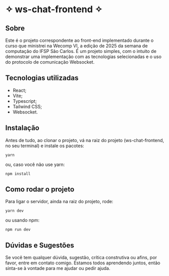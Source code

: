 # ✧ ws-chat-frontend ✧

## Sobre

Este é o projeto correspondente ao front-end implementado durante o curso que ministrei na Wecomp VI, a edição de 2025 da semana de computação do IFSP São Carlos. É um projeto simples, com o intuito de demonstrar uma implementação com as tecnologias selecionadas e o uso do protocolo de comunicação Websocket.

## Tecnologias utilizadas
- React;
- Vite;
- Typescript;
- Tailwind CSS;
- Websocket.


## Instalação

Antes de tudo, ao clonar o projeto, vá na raiz do projeto (ws-chat-frontend, no seu terminal) e instale os pacotes:
```
yarn
```
ou, caso você não use yarn:
```
npm install
```

## Como rodar o projeto

Para ligar o servidor, ainda na raiz do projeto, rode:
```
yarn dev
```
ou usando npm:
```
npm run dev
```

## Dúvidas e Sugestões

Se você tem qualquer dúvida, sugestão, crítica construtiva ou afins, por favor, entre em contato comigo. Estamos todos aprendendo juntos, então sinta-se à vontade para me ajudar ou pedir ajuda.
